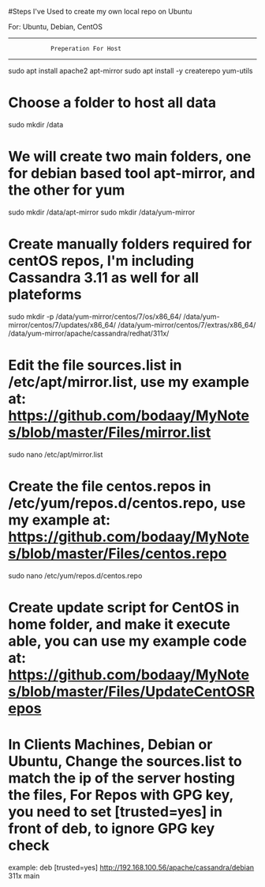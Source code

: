 #Steps I've Used to create my own local repo on Ubuntu

For: Ubuntu, Debian, CentOS

*********************************************
                Preperation For Host
*********************************************

sudo apt install apache2 apt-mirror
sudo apt install -y createrepo yum-utils

# Choose a folder to host all data

sudo mkdir /data

# We will create two main folders, one for debian based tool apt-mirror, and the other for yum

sudo mkdir /data/apt-mirror
sudo mkdir /data/yum-mirror

# Create manually folders required for centOS repos, I'm including Cassandra 3.11 as well for all plateforms
sudo mkdir -p /data/yum-mirror/centos/7/os/x86_64/ /data/yum-mirror/centos/7/updates/x86_64/ /data/yum-mirror/centos/7/extras/x86_64/ /data/yum-mirror/apache/cassandra/redhat/311x/

# Edit the file sources.list in /etc/apt/mirror.list, use my example at: https://github.com/bodaay/MyNotes/blob/master/Files/mirror.list

sudo nano /etc/apt/mirror.list

# Create the file centos.repos in /etc/yum/repos.d/centos.repo, use my example at: https://github.com/bodaay/MyNotes/blob/master/Files/centos.repo

sudo nano /etc/yum/repos.d/centos.repo

# Create update script for CentOS in home folder, and make it execute able, you can use my example code at: https://github.com/bodaay/MyNotes/blob/master/Files/UpdateCentOSRepos




# In Clients Machines, Debian or Ubuntu, Change the sources.list to match the ip of the server hosting the files, For Repos with GPG key, you need to set [trusted=yes] in front of deb, to ignore GPG key check
example: 
deb [trusted=yes]  http://192.168.100.56/apache/cassandra/debian 311x main

